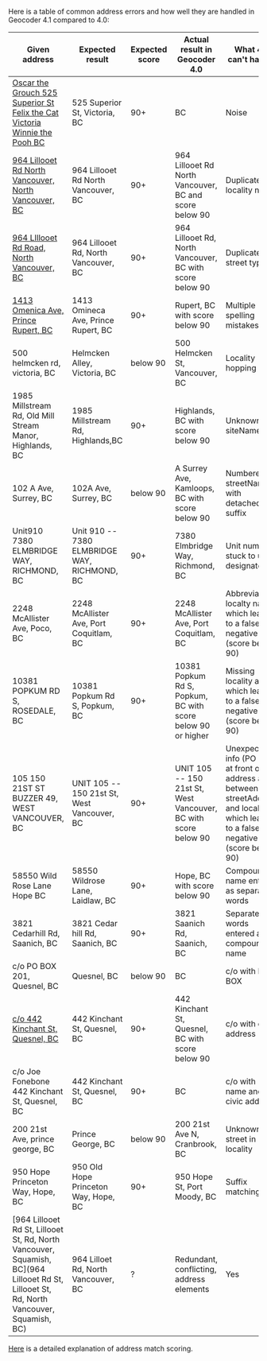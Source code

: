 Here is a table of common address errors and how well they are handled in Geocoder 4.1 compared to 4.0:

|Given address|Expected result|Expected score|Actual result in Geocoder 4.0|What 4.0 can't handle|Fixed in 4.1
|---|---|---|---|---|---|
[Oscar the Grouch 525 Superior St Felix the Cat Victoria Winnie the Pooh BC](https://bcgov.github.io/ols-devkit/ols-demo/index.html?q=Oscar%20the%20Grouch%20525%20Superior%20St%20Felix%20the%20Cat%20Victoria%20Winnie%20the%20Pooh%20BC)|525 Superior St, Victoria, BC|90+|BC|Noise|Yes
[964 Lillooet Rd North Vancouver, North Vancouver, BC](https://bcgov.github.io/ols-devkit/ols-demo/index.html?q=964%20Lillooet%20Rd%20North%20Vancouver,%20North%20Vancouver,%20BC)|964 Lillooet Rd North Vancouver, BC|90+|964 Lillooet Rd North Vancouver, BC and score below 90|Duplicate locality name|yes
[964 LIllooet Rd Road, North Vancouver, BC](https://bcgov.github.io/ols-devkit/ols-demo/index.html?q=964%20LIllooet%20Rd%20Road,%20North%20Vancouver,%20BC)|964 Lillooet Rd, North Vancouver, BC|90+|964 Lillooet Rd, North Vancouver, BC with score below 90|Duplicate street type|yes
[1413 Omenica Ave, Prince Rupert, BC](https://bcgov.github.io/ols-devkit/ols-demo/index.html?q=1413%20Omenica%20Ave,%20Prince%20Rupert,%20BC)|1413 Omineca Ave, Prince Rupert, BC|90+|Rupert, BC with score below 90|Multiple spelling mistakes|yes
500 helmcken rd, victoria, BC|Helmcken Alley, Victoria, BC|below 90|500 Helmcken St, Vancouver, BC|Locality hopping|yes
1985 Millstream Rd, Old Mill Stream Manor, Highlands, BC|1985 Millstream Rd, Highlands,BC|90+|Highlands, BC with score below 90|Unknown siteName|yes
102 A Ave, Surrey, BC|102A Ave, Surrey, BC|below 90|A Surrey Ave, Kamloops, BC with score below 90|Numbered streetName with detached suffix|yes
Unit910 7380 ELMBRIDGE WAY, RICHMOND, BC| Unit 910 -- 7380 ELMBRIDGE WAY, RICHMOND, BC|90+|7380 Elmbridge Way, Richmond, BC|Unit number stuck to unit designator|Yes
2248 McAllister Ave, Poco, BC|2248 McAllister Ave, Port Coquitlam, BC|90+|2248 McAllister Ave, Port Coquitlam, BC|Abbreviated localty name which leads to a false negative (score below 90)|yes
10381 POPKUM RD S, ROSEDALE, BC|10381 Popkum Rd S, Popkum, BC|90+|10381 Popkum Rd S, Popkum, BC with score below 90 or higher|Missing locality alias which leads to a false negative (score below 90)|yes
105 150 21ST ST BUZZER 49, WEST VANCOUVER, BC|UNIT 105 -- 150 21st St, West Vancouver, BC|90+|UNIT 105 -- 150 21st St, West Vancouver, BC with score below 90|Unexpected info (PO Box) at front of address and between streetAddress and locality which leads to a false negative (score below 90)|yes
58550 Wild Rose Lane Hope BC|58550 Wildrose Lane, Laidlaw, BC|90+|Hope, BC with score below 90|Compound name entered as separate words|No
3821 Cedarhill Rd, Saanich, BC|3821 Cedar hill Rd, Saanich, BC|90+|3821 Saanich Rd, Saanich, BC|Separate words entered as compound name|No
c/o PO BOX 201, Quesnel, BC|Quesnel, BC|below 90|BC|c/o with PO BOX|Yes
[c/o 442 Kinchant St, Quesnel, BC](https://bcgov.github.io/ols-devkit/ols-demo/index.html?q=c/o%20Joe%20Fonebone%20442%20Kinchant%20St,%20Quesnel,%20BC)|442 Kinchant St, Quesnel, BC|90+|442 Kinchant St, Quesnel, BC with score below 90|c/o with civic address|Yes
c/o Joe Fonebone 442 Kinchant St, Quesnel, BC|442 Kinchant St, Quesnel, BC|90+|BC| c/o with name and civic address|Yes
200 21st Ave, prince george, BC|Prince George, BC|below 90|200 21st Ave N, Cranbrook, BC|Unknown street in locality|no
950 Hope Princeton Way, Hope, BC|950 Old Hope Princeton Way, Hope, BC|90+|950 Hope St, Port Moody, BC|Suffix matching|no
[964 Lillooet Rd St, Lillooet St,  Rd,  North Vancouver, Squamish, BC](964 Lillooet Rd St, Lillooet St,  Rd,  North Vancouver, Squamish, BC)|964 Lilloet Rd, North Vancouver, BC|?|Redundant, conflicting, address elements|Yes

[Here](https://github.com/bcgov/ols-geocoder/blob/gh-pages/understanding-match-scoring.md) is a detailed explanation of address match scoring.
